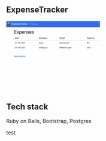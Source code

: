 ## ExpenseTracker

[<img src='./scrn1.png' width='250'>](https://expensetracker2.herokuapp.com/)

## Tech stack

Ruby on Rails, Bootstrap, Postgres












test